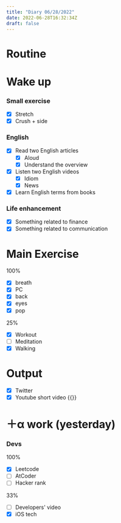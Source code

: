 ```yaml
---
title: "Diary 06/28/2022"  
date: 2022-06-28T16:32:34Z
draft: false
---
```


# Routine

# Wake up

### Small exercise

- [x]  Stretch
- [x]  Crush + side

### English

- [x]  Read two English articles
    - [x]  Aloud
    - [x]  Understand the overview
- [x]  Listen two English videos
    - [x]  Idiom
    - [x]  News
- [x]  Learn English terms from books

### Life enhancement

- [x]  Something related to finance
- [x]  Something related to communication

# Main Exercise

100%

- [x]  breath
- [x]  PC
- [x]  back
- [x]  eyes
- [x]  pop

25%

- [x]  Workout
- [ ]  Meditation
- [x]  Walking

# Output

- [x]  Twitter
- [x]  Youtube short video {{<youtube y3VqFXE_3GA>}}

# ＋α work (yesterday)

### Devs

100%

- [x]  Leetcode
- [ ]  AtCoder
- [ ]  Hacker rank

33%

- [ ]  Developers' video
- [x]  iOS tech